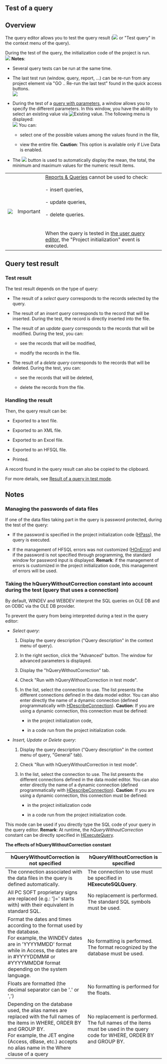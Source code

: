 


## Test of a query
			



<a name="NOTE1"></a>
<a name="NOTE1_1"></a>


## Overview
<a name="overview_ELTTEXTE000261"></a>
<a name="Test_Query"></a>
The query editor allows you to test the query result (![](https://doc.pcsoft.fr/en-US/images/image.awp?langid=3&name=Ico_Go_Fenetre_WD_bl.gif) or "Test query" in the context menu of the query).

During the test of the query, the initialization code of the project is run.<br>![](https://doc.pcsoft.fr/en-US/images/image.awp?langid=3&name=Requete_ResultatTestRequete.gif)
**Notes**:

- Several query tests can be run at the same time.

- The last test run (window, query, report, ...) can be re-run from any project element via "GO .. Re-run the last test" found in the quick access buttons. <br>![](https://doc.pcsoft.fr/en-US/images/image.awp?langid=3&name=GO_Relancer_le_dernier_test%20-%20HC%20N%B0001.gif)


- During the test of a [query with parameters](../Editeurs/2032045.md), a window allows you to specify the different parameters. 
	In this window, you have the ability to select an existing value via ![Existing value](https://doc.pcsoft.fr/en-US/images/image.awp?langid=3&name=OrdreAffichage.gif). The following menu is displayed:<br>![](https://doc.pcsoft.fr/en-US/images/image.awp?langid=3&name=Requete_MenuVisuValeur.gif)
You can:

	- select one of the possible values among the values found in the file, 

	- view the entire file. 
			**Caution**: This option is available only if Live Data is enabled. 




- The ![](https://doc.pcsoft.fr/en-US/images/image.awp?langid=3&name=IconeCalculette.gif) button is used to automatically display the mean, the total, the minimum and maximum values for the numeric result items.


|   |   |   |
| --- | --- | --- |
| ![](https://doc.pcsoft.fr/en-US/images/image.awp?langid=3&name=ER.png) | Important | [Reports & Queries](../Presentation/3088006.md) cannot be used to check:<br><br>- insert queries,<br><br>- update queries,<br><br>- delete queries. <br><br><br>When the query is tested in [the user query editor](../Presentation/3088006.md), the "Project initialization" event is executed. |





<a name="NOTE2"></a>
<a name="NOTE2_1"></a>


## Query test result
<a name="query_test_result_ELTTEXTE000303"></a>


### Test result
<a name="test_result_ELTPARAGRAPHE000073"></a>

The test result depends on the type of query:

- The result of a *select query* corresponds to the records selected by the query.

- The result of an *insert query* corresponds to the record that will be inserted. During the test, the record is directly inserted into the file.

- The result of an *update query* corresponds to the records that will be modified. During the test, you can:

	- see the records that will be modified,

	- modify the records in the file.




- The result of a *delete query* corresponds to the records that will be deleted. During the test, you can:

	- see the records that will be deleted,

	- delete the records from the file.






<a name="NOTE2_2"></a>


### Handling the result
<a name="handling_the_result_ELTPARAGRAPHE000091"></a>

Then, the query result can be:

- Exported to a text file.

- Exported to an XML file.

- Exported to an Excel file.

- Exported to an HFSQL file.

- Printed.




A record found in the query result can also be copied to the clipboard.

For more details, see [Result of a query in test mode](../Editeurs/2032017.md).

<a name="NOTE3"></a>
<a name="NOTE3_1"></a>


## Notes
<a name="notes_ELTTEXTE000333"></a>


### Managing the passwords of data files
<a name="managing_the_passwords_data_files_ELTPARAGRAPHE000113"></a>

If one of the data files taking part in the query is password protected, during the test of the query:

- If the password is specified in the project initialization code ([HPass](../WDLang4/3044108.md)), the query is executed.

- If the management of HFSQL errors was not customized ([HOnError](../WDLang4/3044017.md)) and if the password is not specified through programming, the standard window for password input is displayed. 
	**Remark**: if the management of errors is customized in the project initialization code, this management of errors will be used.



<a name="NOTE3_2"></a>


### Taking the hQueryWithoutCorrection constant into account during the test (query that uses a connection)
<a name="taking_the_hquerywithoutcorrection_constant_into_account_during_the_test_query_that_uses_connection_ELTPARAGRAPHE000131"></a>

By default, WINDEV and WEBDEV interpret the SQL queries on OLE DB and on ODBC via the OLE DB provider.

To prevent the query from being interpreted during a test in the query editor:

- *Select query*:

	1. Display the query description ("Query description" in the context menu of query).

	2. In the right section, click the "Advanced" button. The window for advanced parameters is displayed.

	3. Display the "hQueryWithoutCorrection" tab.

	4. Check "Run with hQueryWithoutCorrection in test mode".

	5. In the list, select the connection to use. The list presents the different connections defined in the data model editor. You can also enter directly the name of a dynamic connection (defined programmatically with [HDescribeConnection](../WDLang4/3044205.md)).
			**Caution**: If you are using a dynamic connection, this connection must be defined:

		- in the project initialization code, 

		- in a code run from the project initialization code.




- *Insert, Update or Delete query*: 

	1. Display the query description ("Query description" in the context menu of query, "General" tab).

	2. Check "Run with hQueryWithoutCorrection in test mode".

	3. In the list, select the connection to use. The list presents the different connections defined in the data model editor. You can also enter directly the name of a dynamic connection (defined programmatically with [HDescribeConnection](../WDLang4/3044205.md)).
			**Caution**: If you are using a dynamic connection, this connection must be defined:

		- in the project initialization code

		- in a code run from the project initialization code.







This mode can be used if you directly type the SQL code of your query in the query editor.
**Remark**: At runtime, the *hQueryWithoutCorrection* constant can be directly specified in [HExecuteQuery](../WDLang4/3044080.md).

**The effects of hQueryWithoutCorrection constant**


| hQueryWithoutCorrection is not specified | hQueryWithoutCorrection is specified |
| --- | --- |
| The connection associated with the data files in the query is defined automatically. | The connection to use must be specified in **HExecuteSQLQuery**. |
| All PC SOFT proprietary signs are replaced (e.g.: ']=' starts with) with their equivalent in standard SQL. | No replacement is performed. The standard SQL symbols must be used. |
| Format the dates and times according to the format used by the database.<br>For example, the WINDEV dates are in 'YYYYMMDD' format while in Access, the dates are in #YYYYDDMM# or #YYYYMMDD# format depending on the system language. | No formatting is performed. The format recognized by the database must be used. |
| Floats are formatted (the decimal separator can be '.' or ',') | No formatting is performed for the floats. |
| Depending on the database used, the alias names are replaced with the full names of the items in WHERE, ORDER BY and GROUP BY.<br>For example, the JET engine (Access, dBase, etc.) accepts no alias name in the Where clause of a query | No replacement is performed. The full names of the items must be used in the query code for WHERE, ORDER BY and GROUP BY. |




